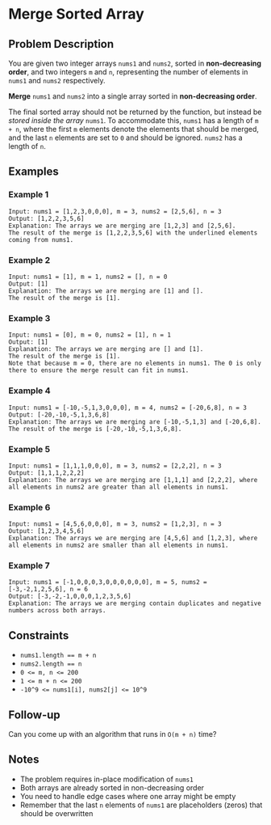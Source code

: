 # Merge Sorted Array

## Problem Description

You are given two integer arrays `nums1` and `nums2`, sorted in **non-decreasing order**, and two integers `m` and `n`, representing the number of elements in `nums1` and `nums2` respectively.

**Merge** `nums1` and `nums2` into a single array sorted in **non-decreasing order**.

The final sorted array should not be returned by the function, but instead be *stored inside the array* `nums1`. To accommodate this, `nums1` has a length of `m + n`, where the first `m` elements denote the elements that should be merged, and the last `n` elements are set to `0` and should be ignored. `nums2` has a length of `n`.

## Examples

### Example 1
```
Input: nums1 = [1,2,3,0,0,0], m = 3, nums2 = [2,5,6], n = 3
Output: [1,2,2,3,5,6]
Explanation: The arrays we are merging are [1,2,3] and [2,5,6].
The result of the merge is [1,2,2,3,5,6] with the underlined elements coming from nums1.
```

### Example 2
```
Input: nums1 = [1], m = 1, nums2 = [], n = 0
Output: [1]
Explanation: The arrays we are merging are [1] and [].
The result of the merge is [1].
```

### Example 3
```
Input: nums1 = [0], m = 0, nums2 = [1], n = 1
Output: [1]
Explanation: The arrays we are merging are [] and [1].
The result of the merge is [1].
Note that because m = 0, there are no elements in nums1. The 0 is only there to ensure the merge result can fit in nums1.
```

### Example 4
```
Input: nums1 = [-10,-5,1,3,0,0,0], m = 4, nums2 = [-20,6,8], n = 3
Output: [-20,-10,-5,1,3,6,8]
Explanation: The arrays we are merging are [-10,-5,1,3] and [-20,6,8].
The result of the merge is [-20,-10,-5,1,3,6,8].
```

### Example 5
```
Input: nums1 = [1,1,1,0,0,0], m = 3, nums2 = [2,2,2], n = 3
Output: [1,1,1,2,2,2]
Explanation: The arrays we are merging are [1,1,1] and [2,2,2], where all elements in nums2 are greater than all elements in nums1.
```

### Example 6
```
Input: nums1 = [4,5,6,0,0,0], m = 3, nums2 = [1,2,3], n = 3
Output: [1,2,3,4,5,6]
Explanation: The arrays we are merging are [4,5,6] and [1,2,3], where all elements in nums2 are smaller than all elements in nums1.
```

### Example 7
```
Input: nums1 = [-1,0,0,0,3,0,0,0,0,0,0], m = 5, nums2 = [-3,-2,1,2,5,6], n = 6
Output: [-3,-2,-1,0,0,0,1,2,3,5,6]
Explanation: The arrays we are merging contain duplicates and negative numbers across both arrays.
```

## Constraints
* `nums1.length == m + n`
* `nums2.length == n`
* `0 <= m, n <= 200`
* `1 <= m + n <= 200`
* `-10^9 <= nums1[i], nums2[j] <= 10^9`

## Follow-up
Can you come up with an algorithm that runs in `O(m + n)` time?

## Notes
* The problem requires in-place modification of `nums1`
* Both arrays are already sorted in non-decreasing order
* You need to handle edge cases where one array might be empty
* Remember that the last `n` elements of `nums1` are placeholders (zeros) that should be overwritten
